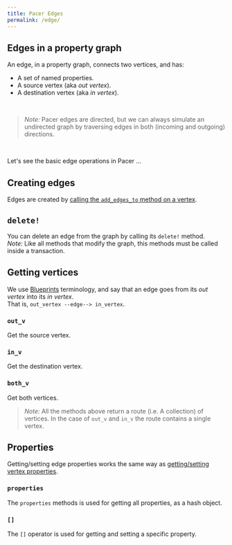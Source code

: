 ```yaml
---
title: Pacer Edges
permalink: /edge/
---
```


## Edges in a property graph

An edge, in a property graph, connects two vertices, and has:

 * A set of named properties.
 * A source vertex (aka _out vertex_).
 * A destination vertex (aka _in vertex_).

<br />

 > _Note:_ Pacer edges are directed, but we can always simulate an undirected graph by traversing edges in both (incoming and outgoing) directions.

<br />

Let's see the basic edge operations in Pacer ...


## Creating edges

Edges are created by [calling the `add_edges_to` method on a vertex]({{site.baseurl}}/vertex/#add_edges_to).     


## `delete!`

You can delete an edge from the graph by calling its `delete!` method.     
_Note:_ Like all methods that modify the graph, this methods must be called inside a transaction.


## Getting vertices

We use [Blueprints](https://github.com/tinkerpop/blueprints/wiki) terminology, and say that an edge goes from its _out vertex_ into its _in vertex_.    
That is, `out_vertex --edge--> in_vertex`.

### `out_v`

Get the source vertex.

### `in_v`

Get the destination vertex.

### `both_v`

Get both vertices.

 > _Note:_ All the methods above return a route (i.e. A collection) of vertices. In the case of `out_v` and `in_v` the route contains a single vertex.


## Properties

Getting/setting edge properties works the same way as [getting/setting vertex properties]({{site.baseurl}}/vertex/#properties).

### `properties`

The `properties` methods is used for getting all properties, as a hash object.

### `[]`

The `[]` operator is used for getting and setting a specific property.


